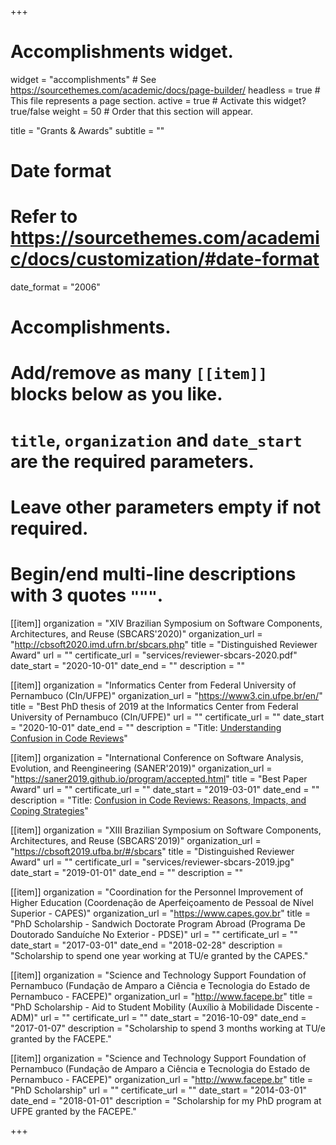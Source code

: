 +++
# Accomplishments widget.
widget = "accomplishments"  # See https://sourcethemes.com/academic/docs/page-builder/
headless = true  # This file represents a page section.
active = true  # Activate this widget? true/false
weight = 50  # Order that this section will appear.

title = "Grants & Awards"
subtitle = ""

# Date format
#   Refer to https://sourcethemes.com/academic/docs/customization/#date-format
date_format = "2006"

# Accomplishments.
#   Add/remove as many `[[item]]` blocks below as you like.
#   `title`, `organization` and `date_start` are the required parameters.
#   Leave other parameters empty if not required. 
#   Begin/end multi-line descriptions with 3 quotes `"""`.

[[item]]
  organization = "XIV Brazilian Symposium on Software Components, Architectures, and Reuse (SBCARS'2020)"
  organization_url = "http://cbsoft2020.imd.ufrn.br/sbcars.php"
  title = "Distinguished Reviewer Award"
  url = ""
  certificate_url = "services/reviewer-sbcars-2020.pdf"
  date_start = "2020-10-01"
  date_end = ""
  description = ""

[[item]]
  organization = "Informatics Center from Federal University of Pernambuco (CIn/UFPE)"
  organization_url = "https://www3.cin.ufpe.br/en/"
  title = "Best PhD thesis of 2019 at the Informatics Center from Federal University of Pernambuco (CIn/UFPE)"
  url = ""
  certificate_url = ""
  date_start = "2020-10-01"
  date_end = ""
  description = "Title: [Understanding Confusion in Code Reviews](post/phd-2019/phd-2019.pdf)"

[[item]]
  organization = "International Conference on Software Analysis, Evolution, and Reengineering (SANER'2019)"
  organization_url = "https://saner2019.github.io/program/accepted.html"
  title = "Best Paper Award"
  url = ""
  certificate_url = ""
  date_start = "2019-03-01"
  date_end = ""
  description = "Title: [Confusion in Code Reviews: Reasons, Impacts, and Coping Strategies](publication/ebert-saner-2019/ebert-saner-2019.pdf)"

[[item]]
  organization = "XIII Brazilian Symposium on Software Components, Architectures, and Reuse (SBCARS'2019)"
  organization_url = "https://cbsoft2019.ufba.br/#/sbcars"
  title = "Distinguished Reviewer Award"
  url = ""
  certificate_url = "services/reviewer-sbcars-2019.jpg"
  date_start = "2019-01-01"
  date_end = ""
  description = ""

[[item]]
  organization = "Coordination for the Personnel Improvement of Higher Education (Coordenação de Aperfeiçoamento de Pessoal de Nível Superior - CAPES)"
  organization_url = "https://www.capes.gov.br"
  title = "PhD Scholarship - Sandwich Doctorate Program Abroad (Programa De Doutorado Sanduíche No Exterior - PDSE)"
  url = ""
  certificate_url = ""
  date_start = "2017-03-01"
  date_end = "2018-02-28"
  description = "Scholarship to spend one year working at TU/e granted by the CAPES."

[[item]]
  organization = "Science and Technology Support Foundation of Pernambuco (Fundação de Amparo a Ciência e Tecnologia do Estado de Pernambuco - FACEPE)"
  organization_url = "http://www.facepe.br"
  title = "PhD Scholarship - Aid to Student Mobility (Auxílio à Mobilidade Discente - ADM)"
  url = ""
  certificate_url = ""
  date_start = "2016-10-09"
  date_end = "2017-01-07"
  description = "Scholarship to spend 3 months working at TU/e granted by the FACEPE."

[[item]]
  organization = "Science and Technology Support Foundation of Pernambuco (Fundação de Amparo a Ciência e Tecnologia do Estado de Pernambuco - FACEPE)"
  organization_url = "http://www.facepe.br"
  title = "PhD Scholarship"
  url = ""
  certificate_url = ""
  date_start = "2014-03-01"
  date_end = "2018-01-01"
  description = "Scholarship for my PhD program at UFPE granted by the FACEPE."

+++

